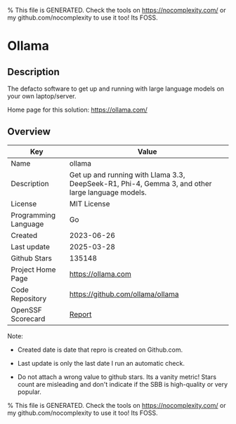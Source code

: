 
% This file is GENERATED. Check the tools on https://nocomplexity.com/ or my github.com/nocomplexity to use it too! Its FOSS. 

# Ollama

## Description 

The defacto software to get up and running with large language models on your own laptop/server.

Home page for this solution: https://ollama.com/ 

## Overview 

| Key | Value |
| --- | --- |
| Name | ollama |
| Description | Get up and running with Llama 3.3, DeepSeek-R1, Phi-4, Gemma 3, and other large language models. |
| License | MIT License |
| Programming Language | Go |
| Created | 2023-06-26 |
| Last update | 2025-03-28 |
| Github Stars | 135148 |
| Project Home Page | https://ollama.com |
| Code Repository | https://github.com/ollama/ollama |
| OpenSSF Scorecard | [Report](https://securityscorecards.dev/viewer/?uri=github.com/ollama/ollama) |

Note:
 - Created date is date that repro is created on Github.com. 

- Last update is only the last date I run an automatic check. 

- Do not attach a wrong value to github stars. Its a vanity metric! Stars count are misleading and 
don't indicate if the SBB is high-quality or very popular.

% This file is GENERATED. Check the tools on https://nocomplexity.com/ or my github.com/nocomplexity to use it too! Its FOSS. 

